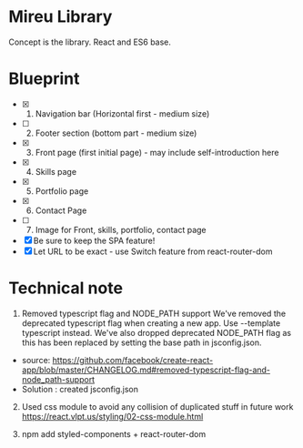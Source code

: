 # Mireu Library

Concept is the library. React and ES6 base.

# Blueprint
- [x] 1. Navigation bar (Horizontal first - medium size)
- [ ] 2. Footer section (bottom part - medium size)
- [x] 3. Front page (first initial page) - may include self-introduction here
- [x] 4. Skills page
- [x] 5. Portfolio page
- [x] 6. Contact Page
- [ ] 7. Image for Front, skills, portfolio, contact page
- [x] Be sure to keep the SPA feature!
- [x] Let URL to be exact - use Switch feature from react-router-dom

# Technical note
1. Removed typescript flag and NODE_PATH support
We've removed the deprecated typescript flag when creating a new app. Use --template typescript instead. We've also dropped deprecated NODE_PATH flag as this has been replaced by setting the base path in jsconfig.json.
- source: https://github.com/facebook/create-react-app/blob/master/CHANGELOG.md#removed-typescript-flag-and-node_path-support
- Solution : created jsconfig.json

2. Used css module to avoid any collision of duplicated stuff in future work
https://react.vlpt.us/styling/02-css-module.html

3. npm add styled-components + react-router-dom
